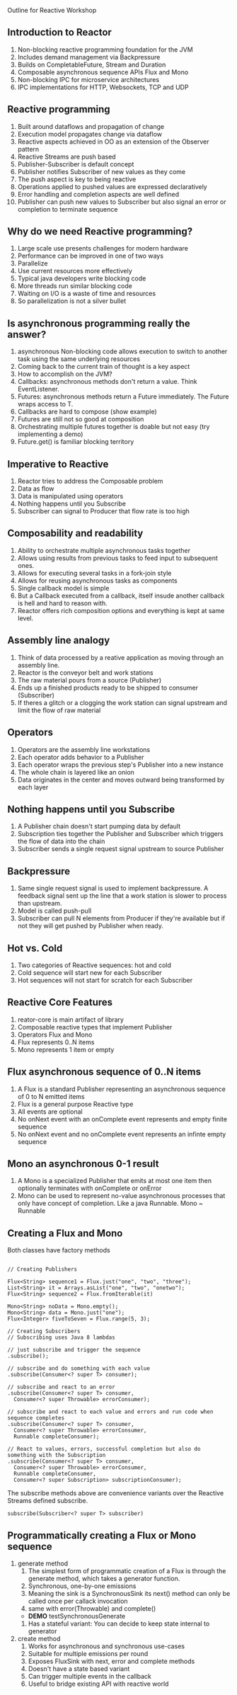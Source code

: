 Outline for Reactive Workshop

## Introduction to Reactor
1. Non-blocking reactive programming foundation for the JVM
1. Includes demand management via Backpressure
1. Builds on CompletableFuture, Stream and Duration
1. Composable asynchronous sequence APIs Flux and Mono
1. Non-blocking IPC for microservice architectures
1. IPC implementations for HTTP, Websockets, TCP and UDP

## Reactive programming
1. Built around dataflows and propagation of change
1. Execution model propagates change via dataflow
1. Reactive aspects achieved in OO as an extension of the Observer pattern
1. Reactive Streams are push based
1. Publisher-Subscriber is default concept
1. Publisher notifies Subscriber of new values as they come
1. The push aspect is key to being reactive
1. Operations applied to pushed values are expressed declaratively
1. Error handling and completion aspects are well defined
1. Publisher can push new values to Subscriber but also signal an error or completion to terminate sequence

## Why do we need Reactive programming?
1. Large scale use presents challenges for modern hardware
1. Performance can be improved in one of two ways
  1. Parallelize
  1. Use current resources more effectively
1. Typical java developers write blocking code
1. More threads run similar blocking code
1. Waiting on I/O is a waste of time and resources
1. So parallelization is not a silver bullet

## Is asynchronous programming really the answer?
1. asynchronous Non-blocking code allows execution to switch to another task using the same underlying resources
1. Coming back to the current train of thought is a key aspect
1. How to accomplish on the JVM?
  1. Callbacks: asynchronous methods don't return a value.  Think EventListener.
  1. Futures: asynchronous methods return a Future<T> immediately.  The Future wraps access to T.
1. Callbacks are hard to compose (show example)
1. Futures are still not so good at composition
  1. Orchestrating multiple futures together is doable but not easy (try implementing a demo)
  1. Future.get() is familiar blocking territory

## Imperative to Reactive
1. Reactor tries to address the Composable problem
1. Data as flow
1. Data is manipulated using operators
1. Nothing happens until you Subscribe
1. Subscriber can signal to Producer that flow rate is too high

## Composability and readability
1. Ability to orchestrate multiple asynchronous tasks together
1. Allows using results from previous tasks to feed input to subsequent ones.  
1. Allows for executing several tasks in a fork-join style
1. Allows for reusing asynchronous tasks as components
1. Single callback model is simple
  1. But a Callback executed from a callback, itself insude another callback is hell and hard to reason with.
1. Reactor offers rich composition options and everything is kept at same level.

## Assembly line analogy
1. Think of data processed by a reative application as moving through an assembly line.
1. Reactor is the conveyor belt and work stations
1. The raw material pours from a source (Publisher)
1. Ends up a finished products ready to be shipped to consumer (Subscriber)
1. If theres a glitch or a clogging the work station can signal upstream and limit the flow of raw material

## Operators
1. Operators are the assembly line workstations
1. Each operator adds behavior to a Publisher
1. Each operator wraps the previous step's Publisher into a new instance
1. The whole chain is layered like an onion
1. Data originates in the center and moves outward being transformed by each layer

## Nothing happens until you Subscribe
1. A Publisher chain doesn't start pumping data by default
1. Subscription ties together the Publisher and Subscriber which triggers the flow of data into the chain
1. Subscriber sends a single request signal upstream to source Publisher

## Backpressure
1. Same single request signal is used to implement backpressure. A feedback signal sent up the line that a work station is slower to process than upstream.
1. Model is called push-pull
  1. Subscriber can pull N elements from Producer if they're available but if not they will get pushed by Publisher when ready.

## Hot vs. Cold
1. Two categories of Reactive sequences: hot and cold
1. Cold sequence will start new for each Subscriber
1. Hot sequences will not start for scratch for each Subscriber

## Reactive Core Features
1. reator-core is main artifact of library
1. Composable reactive types that implement Publisher
1. Operators Flux and Mono
1. Flux represents 0..N items
1. Mono represents 1 item or empty

## Flux asynchronous sequence of 0..N items
1. A Flux<T> is a standard Publisher<T> representing an asynchronous sequence of 0 to N emitted items
1. Flux is a general purpose Reactive type
1. All events are optional
1. No onNext event with an onComplete event represents and empty finite sequence
1. No onNext event and no onComplete event represents an infinte empty sequence

## Mono an asynchronous 0-1 result
1. A Mono<T> is a specialized Publisher<T> that emits at most one item then optionally terminates with onComplete or onError
1. Mono can be used to represent no-value asynchronous processes that only have concept of completion. Like a java Runnable.  Mono<Void> ~ Runnable

## Creating a Flux and Mono
Both classes have factory methods

```

// Creating Publishers

Flux<String> sequence1 = Flux.just("one", "two", "three");
List<String> it = Arrays.asList("one", "two", "onetwo");
Flux<String> sequence2 = Flux.fromIterable(it)

Mono<String> noData = Mono.empty();
Mono<String> data = Mono.just("one");
Flux<Integer> fiveToSeven = Flux.range(5, 3);

// Creating Subscribers
// Subscribing uses Java 8 lambdas

// just subscribe and trigger the sequence
.subscribe();

// subscribe and do something with each value
.subscribe(Consumer<? super T> consumer);

// subscribe and react to an error
.subscribe(Consumer<? super T> consumer,
  Consumer<? super Throwable> errorConsumer);

// subscribe and react to each value and errors and run code when sequence completes
.subscribe(Consumer<? super T> consumer,
  Consumer<? super Throwable> errorConsumer,
  Runnable completeConsumer);

// React to values, errors, successful completion but also do something with the Subscription
.subscribe(Consumer<? super T> consumer,
  Consumer<? super Throwable> errorConsumer,
  Runnable completeConsumer,
  Consumer<? super Subscription> subscriptionConsumer);

```  

The subscribe methods above are convenience variants over the Reactive Streams defined subscribe.

```
subscribe(Subscriber<? super T> subscriber)
```

## Programmatically creating a Flux or Mono sequence

1. generate method
    1. The simplest form of programmatic creation of a Flux is through the generate method, which takes a generator function.
    1. Synchronous, one-by-one emissions
    1. Meaning the sink is a SynchronousSink its next() method can only be called once per callack invocation
    1. same with error(Throwable) and complete()
    * __DEMO__ testSynchronousGenerate
    1. Has a stateful variant: You can decide to keep state internal to generator
1. create method
    1. Works for asynchronous and synchronous use-cases
    1. Suitable for multiple emissions per round
    1. Exposes FluxSink with next, error and complete methods
    1. Doesn't have a state based variant
    1. Can trigger multiple events in the callback
    1. Useful to bridge existing API with reactive world

